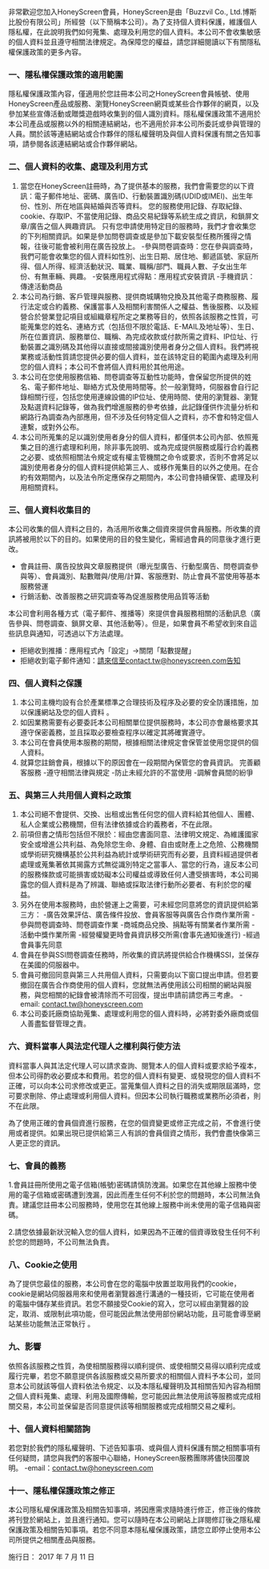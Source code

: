 非常歡迎您加入HoneyScreen會員，HoneyScreen是由「Buzzvil Co., Ltd.博斯比股份有限公司」所經營（以下簡稱本公司）。為了支持個人資料保護，維護個人隱私權，在此說明我們如何蒐集、處理及利用您的個人資料。本公司不會收集敏感的個人資料並且遵守相關法律規定。為保障您的權益，請您詳細閱讀以下有關隱私權保護政策的更多內容。

### 一、隱私權保護政策的適用範圍

隱私權保護政策內容，僅適用於您註冊本公司之HoneyScreen會員帳號、使用HoneyScreen產品或服務、瀏覽HoneyScreen網頁或某些合作夥伴的網頁，以及參加某些宣傳活動或贈獎遊戲時收集到的個人識別資料。隱私權保護政策不適用於本公司產品或服務以外的相關連結網站，也不適用於非本公司所委託或參與管理的人員。關於該等連結網站或合作夥伴的隱私權聲明及與個人資料保護有關之告知事項，請參閱各該連結網站或合作夥伴網站。

### 二、個人資料的收集、處理及利用方式

1. 當您在HoneyScreen註冊時，為了提供基本的服務，我們會需要您的以下資訊：電子郵件地址、密碼、廣告ID、行動裝置識別碼(UDID或IMEI)、出生年份、性別、所在地區與結婚與否等資料。 您的服務使用記錄、存取紀錄、cookie、存取IP、不當使用記錄、商品交易紀錄等系統生成之資訊，和鎖屏文章/廣告之個人興趣資訊。 只有您申請使用特定目的服務時，我們才會收集您的下列相關資訊。如果是參加問卷調查或是參加下載安裝型任務所獲得之情報，往後可能會被利用在廣告投放上。 -參與問卷調查時：您在參與調查時，我們可能會收集您的個人資料如性別、出生日期、居住地、郵遞區號、家庭所得、個人所得、經濟活動狀況、職業、職稱/部門、職員人數、子女出生年份、有無車輛、興趣。 -安裝應用程式得點：應用程式安裝資訊 -手機資訊：傳達活動商品
2. 本公司為行銷、客戶管理與服務、提供商城購物兌換及其他電子商務服務、履行法定或合約義務、保護當事人及相關利害關係人之權益、售後服務、以及經營合於營業登記項目或組織章程所定之業務等目的，依照各該服務之性質，可能蒐集您的姓名、連絡方式（包括但不限於電話、E-MAIL及地址等）、生日、所在位置資訊、服務單位、職稱、為完成收款或付款所需之資料、IP位址、行動裝置之識別碼及其他得以直接或間接識別使用者身分之個人資料。我們將視業務或活動性質請您提供必要的個人資料，並在該特定目的範圍內處理及利用您的個人資料；本公司不會將個人資料用於其他用途。
3. 本公司在您使用服務信箱、問卷調查等互動性功能時，會保留您所提供的姓名、電子郵件地址、聯絡方式及使用時間等。於一般瀏覽時，伺服器會自行記錄相關行徑，包括您使用連線設備的IP位址、使用時間、使用的瀏覽器、瀏覽及點選資料記錄等，做為我們增進服務的參考依據，此記錄僅供作流量分析和網路行為調查為內部應用，但不涉及任何特定個人之資料，亦不會和特定個人連繫，或對外公布。
4. 本公司所蒐集的足以識別使用者身分的個人資料，都僅供本公司內部、依照蒐集之目的進行處理和利用，除非事先說明、或為完成提供服務或履行合約義務之必要、或依照相關法令規定或有權主管機關之命令或要求，否則不會將足以識別使用者身分的個人資料提供給第三人、或移作蒐集目的以外之使用。在合約有效期間內，以及法令所定應保存之期間內，本公司會持續保管、處理及利用相關資料。

### 三、個人資料收集目的

本公司收集的個人資料之目的，為活用所收集之個資來提供會員服務。所收集的資訊將被用於以下的目的。如果使用的目的發生變化，需經過會員的同意後才進行更改。

- 會員註冊、廣告投放與文章服務提供（曝光型廣告、行動型廣告、問卷調查參與等）、會員識別、點數贈與/使用/計算、客服應對、防止會員不當使用等基本服務營運
- 行銷活動、改善服務之研究調查等為促進服務使用品質等活動

本公司會利用各種方式（電子郵件、推播等）來提供會員服務相關的活動訊息（廣告參與、問卷調查、鎖屏文章、其他活動等）。但是，如果會員不希望收到來自這些訊息與通知，可透過以下方法處理。

- 拒絕收到推播：應用程式內「設定」->關閉「點數提醒」
- 拒絕收到電子郵件通知：請來信至contact.tw@honeyscreen.com告知

### 四、個人資料之保護

1. 本公司主機均設有合於產業標準之合理技術及程序及必要的安全防護措施，加以保護網站及您的個人資料 。
2. 如因業務需要有必要委託本公司相關單位提供服務時，本公司亦會嚴格要求其遵守保密義務，並且採取必要檢查程序以確定其將確實遵守。
3. 本公司在會員使用本服務的期間，根據相關法律規定會保管並使用您提供的個人資料。
4. 就算您註銷會員，根據以下的原因會在一段期間內保管您的會員資訊。 完善顧客服務 -遵守相關法律與規定 -防止未經允許的不當使用 -調解會員間的紛爭

### 五、與第三人共用個人資料之政策

1. 本公司絕不會提供、交換、出租或出售任何您的個人資料給其他個人、團體、私人企業或公務機關，但有法律依據或合約義務者，不在此限。
2. 前項但書之情形包括但不限於：經由您書面同意、法律明文規定、為維護國家安全或增進公共利益、為免除您生命、身體、自由或財產上之危險、公務機關或學術研究機構基於公共利益為統計或學術研究而有必要，且資料經過提供者處理或蒐集著依其揭露方式無從識別特定之當事人、當您的行為，違反本公司的服務條款或可能損害或妨礙本公司權益或導致任何人遭受損害時，本公司揭露您的個人資料是為了辨識、聯絡或採取法律行動所必要者、有利於您的權益。
3. 另外在使用本服務時，由於營運上之需要，可未經您同意將您的資訊提供給第三方： -廣告效果評估、廣告條件投放、會員客服等與廣告合作商作業所需 -參與問卷調查時、問卷調查作業 -商城商品兌換、捐點等有關業者作業所需 -活動中獎作業所需 -經營權變更時會員資訊移交所需(會事先通知後進行) -經過會員事先同意
4. 會員在參與SSI問卷調查任務時，所收集的資訊將提供給合作機構SSI，並保存在美國的伺服器中。
5. 會員可撤回同意與第三人共用個人資料，只需要向以下窗口提出申請。但若要撤回在廣告合作商使用的個人資料，您就無法再使用該公司相關的網站與服務，與您相關的紀錄會被清除而不可回復，提出申請前請您再三考慮。 -email: contact.tw@honeyscreen.com
6. 本公司委託廠商協助蒐集、處理或利用您的個人資料時，必將對委外廠商或個人善盡監督管理之責。

### 六、資料當事人與法定代理人之權利與行使方法

資料當事人與其法定代理人可以請求查詢、閱覽本人的個人資料或要求給予複本，但本公司得酌收必要成本和費用。若您的個人資料有變更、或發現您的個人資料不正確，可以向本公司求修改或更正。當蒐集個人資料之目的消失或期限屆滿時，您可要求刪除、停止處理或利用個人資料。但因本公司執行職務或業務所必須者，則不在此限。

為了使用正確的會員個資進行服務，在您的個資變更或修正完成之前，不會進行使用或者提供。如果出現已提供給第三人有誤的會員個資之情形，我們會盡快像第三人更正您的資訊。

### 七、會員的義務

1.會員註冊所使用之電子信箱(帳號)密碼請慎防洩漏。如果您在其他線上服務中使用的電子信箱或密碼遭到洩漏，因此而產生任何不利於您的問題時，本公司無法負責。建議您註冊本公司服務時，使用您在其他線上服務中尚未使用的電子信箱與密碼。

2.請您依據最新狀況輸入您的個人資料，如果因為不正確的個資導致發生任何不利於您的問題時，不公司無法負責。

### 八、Cookie之使用

為了提供您最佳的服務，本公司會在您的電腦中放置並取用我們的cookie，cookie是網站伺服器用來和使用者瀏覽器進行溝通的一種技術，它可能在使用者的電腦中儲存某些資訊。若您不願接受Cookie的寫入，您可以經由瀏覽器的設定，取消、或限制此項功能，但可能因此無法使用部份網站功能，且可能會導至網站某些功能無法正常執行 。

### 九、影響

依照各該服務之性質，為使相關服務得以順利提供、或使相關交易得以順利完成或履行完畢，若您不願意提供各該服務或交易所要求的相關個人資料予本公司，並同意本公司就該等個人資料依法令規定、以及本隱私權聲明及其相關告知內容為相關之個人資料蒐集、處理、利用及國際傳輸，您可能因此無法使用該等服務或完成相關交易，本公司並保留是否同意提供該等相關服務或完成相關交易之權利。

### 十、個人資料相關諮詢

若您對於我們的隱私權聲明、下述告知事項、或與個人資料保護有關之相關事項有任何疑問，請您與我們的客服中心聯絡，HoneyScreen服務團隊將儘快回覆說明。 -email：contact.tw@honeyscreen.com

### 十一、隱私權保護政策之修正
本公司隱私權保護政策及相關告知事項，將因應需求隨時進行修正，修正後的條款將刊登於網站上，並且進行通知。您可以隨時在本公司網站上詳閱修訂後之隱私權保護政策及相關告知事項。若您不同意本隱私權保護政策，請您立即停止使用本公司所提供之相關產品與服務。

施行日： 2017 年 7 月 11 日
